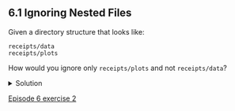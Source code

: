 
## 6.1 Ignoring Nested Files

Given a directory structure that looks like:

```console
receipts/data
receipts/plots
```

How would you ignore only ```receipts/plots``` and not ```receipts/data```?

<details>
<summary>Solution</summary>

If you only want to ignore the contents of ```receipts/plots```, you can change your ```.gitignore``` to ignore only the ```/plots/``` subfolder by adding the following line to your .gitignore:

```console
receipts/plots/
```

This line will ensure only the contents of ```receipts/plots``` is ignored, and not the contents of ```receipts/data```.

As with most programming issues, there are a few alternative ways that one may ensure this ignore rule is followed. The “Ignoring Nested Files: Variation” exercise has a slightly different directory structure that presents an alternative solution. Further, the discussion page has more detail on ignore rules.

</details>
  
[Episode 6 exercise 2](episode6_ex2.md)
